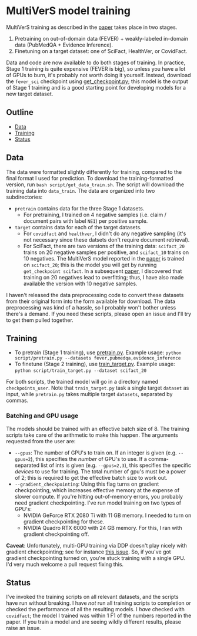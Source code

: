 # MultiVerS model training

MultiVerS training as described in the [paper](https://arxiv.org/abs/2112.01640) takes place in two stages.

1. Pretraining on out-of-domain data (FEVER) + weakly-labeled in-domain data (PubMedQA + Evidence Inference).
2. Finetuning on a target dataset: one of SciFact, HealthVer, or CovidFact.

Data and code are now available to do both stages of training. In practice, Stage 1 training is quite expensive (FEVER is big), so unless you have a lot of GPUs to burn, it's probably not worth doing it yourself. Instead, download the `fever_sci` checkpoint using [get_checkpoint.py](../../script/get_checkpoint.py); this model is the output of Stage 1 training and is a good starting point for developing models for a new target dataset.

## Outline

- [Data](#data)
- [Training](#training)
- [Status](#status)

## Data

The data were formatted slightly differently for training, compared to the final format I used for prediction. To download the training-formatted version, run `bash script/get_data_train.sh`. The script will download the training data into `data_train`. The data are organized into two subdirectories:

- `pretrain` contains data for the three Stage 1 datasets.
  - For pretraining, I trained on 4 negative samples (i.e. claim / document pairs with label `NEI`) per positive sample.
- `target` contains data for each of the target datasets.
  - For `covidfact` and `healthver`, I didn't do any negative sampling (it's not necessary since these datsets don't require document retrieval).
  - For SciFact, there are two versions of the training data: `scifact_20` trains on 20 negative samples per positive, and `scifact_10` trains on 10 negatives. The MultiVerS model reported in the [paper](https://arxiv.org/abs/2112.01640) is trained on `scifact_20`; this is the model you will get by running `get_checkpoint scifact`. In a subsequent [paper](https://arxiv.org/abs/2210.13777), I discovered that training on 20 negatives lead to overfitting; thus, I have also made available the version with 10 negative samples.

I haven't released the data preprocessing code to convert these datasets from their original form into the form available for download. The data preprocessing was kind of a hassle, so I probably won't bother unless there's a demand. If you need these scripts, please open an issue and I'll try to get them pulled together.

## Training

- To pretrain (Stage 1 training), use [pretrain.py](../../script/pretrain.py).
  Example usage: `python script/pretrain.py --datasets fever,pubmedqa,evidence_inference`
- To finetune (Stage 2 training), use [train_target.py](../.../script/train_target.py).
  Example usage: `python script/train_target.py --dataset scifact_20`

For both scripts, the trained model will go in a directory named `checkpoints_user`. Note that `train_target.py` task a single target `dataset` as input, while `pretrain.py` takes multiple target `datasets`, separated by commas.

### Batching and GPU usage

The models should be trained with an effective batch size of 8. The training scripts take care of the arithmetic to make this happen. The arguments requested from the user are:

- `--gpus`: The number of GPU's to train on. If an integer is given (e.g. `--gpus=2`), this specifies the *number* of GPU's to use. If a comma-separated list of ints is given (e.g. `--gpus=2,3`), this specifies the specific *devices* to use for training. The total number of gpu's must be a power of 2; this is required to get the effective batch size to work out.
- `--gradient_checkpointing`: Using this flag turns on gradient checkpointing, which increases effective memory at the expense of slower compute. If you're hitting out-of-memory errors, you probably need gradient checkpointing. I've run model training on two types of GPU's:
  - NVIDIA GeForce RTX 2080 Ti with 11 GB memory. I needed to turn on gradient checkpointing for these.
  - NVIDIA Quadro RTX 6000 with 24 GB memory. For this, I ran with gradient checkpointing off.

**Caveat**: Unfortunately, multi-GPU training via DDP doesn't play nicely with gradient checkpointing; see for instance [this issue](https://lightning.ai/forums/t/gradient-checkpointing-ddp-nan/398). So, if you've got gradient checkpointing turned on, you're stuck training with a single GPU. I'd very much welcome a pull request fixing this.

## Status

I've invoked the training scripts on all relevant datasets, and the scripts have run without breaking. I have *not* run all training scripts to completion or checked the performance of all the resulting models. I *have* checked with `covidfact`; the model I trained was within 1 F1 of the numbers reported in the paper. If you train a model and are seeing wildly different results, please raise an issue.
